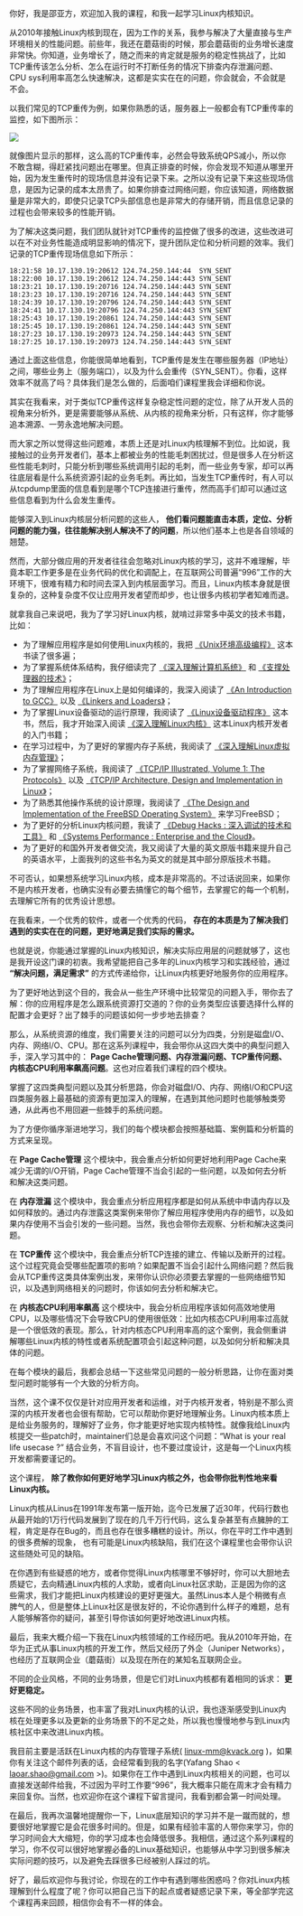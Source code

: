 你好，我是邵亚方，欢迎加入我的课程，和我一起学习Linux内核知识。

从2010年接触Linux内核到现在，因为工作的关系，我参与解决了大量直接与生产环境相关的性能问题。前些年，我还在蘑菇街的时候，那会蘑菇街的业务增长速度非常快。你知道，业务增长了，随之而来的肯定就是服务的稳定性挑战了，比如TCP重传该怎么分析、怎么在运⾏时不打断任务的情况下排查内存泄漏问题、CPU sys利⽤率⾼怎么快速解决，这都是实实在在的问题，你会就会，不会就是不会。

以我们常见的TCP重传为例，如果你熟悉的话，服务器上一般都会有TCP重传率的监控，如下图所示：

![](https://static001.geekbang.org/resource/image/ba/f6/baee41941867cd5d0ee36c8f67d389f6.jpg?wh=896*488)

就像图片显示的那样，这么高的TCP重传率，必然会导致系统QPS减小，所以你不敢含糊，得赶紧找问题出在哪里。但真正排查的时候，你会发现不知道从哪里开始，因为发生重传时的现场信息并没有记录下来。之所以没有记录下来这些现场信息，是因为记录的成本太昂贵了。如果你排查过网络问题，你应该知道，网络数据量是非常大的，即使只记录TCP头部信息也是非常大的存储开销，而且信息记录的过程也会带来较多的性能开销。

为了解决这类问题，我们团队就针对TCP重传的监控做了很多的改进，这些改进可以在不对业务性能造成明显影响的情况下，提升团队定位和分析问题的效率。我们记录的TCP重传现场信息如下所示：

```
18:21:58 10.17.130.19:20612 124.74.250.144:44  SYN_SENT
18:22:00 10.17.130.19:20612 124.74.250.144:443 SYN_SENT
18:23:21 10.17.130.19:20716 124.74.250.144:443 SYN_SENT
18:23:23 10.17.130.19:20716 124.74.250.144:443 SYN_SENT
18:24:39 10.17.130.19:20796 124.74.250.144:443 SYN_SENT
18:24:41 10.17.130.19:20796 124.74.250.144:443 SYN_SENT
18:25:43 10.17.130.19:20861 124.74.250.144:443 SYN_SENT
18:25:45 10.17.130.19:20861 124.74.250.144:443 SYN_SENT
18:27:23 10.17.130.19:20973 124.74.250.144:443 SYN_SENT
18:27:25 10.17.130.19:20973 124.74.250.144:443 SYN_SENT

```

通过上面这些信息，你能很简单地看到，TCP重传是发生在哪些服务器（IP地址）之间，哪些业务上（服务端口），以及为什么会重传（SYN\_SENT）。你看，这样效率不就高了吗？具体我们是怎么做的，后面咱们课程里我会详细和你说。

其实在我看来，对于类似TCP重传这样复杂稳定性问题的定位，除了从开发⼈员的视⻆来分析外，更是需要能够从系统、从内核的视⻆来分析，只有这样，你才能够追本溯源、一劳永逸地解决问题。

而大家之所以觉得这些问题难，本质上还是对Linux内核理解不到位。比如说，我接触过的业务开发者们，基本上都被业务的性能毛刺困扰过，但是很多人在分析这些性能毛刺时，只能分析到哪些系统调用引起的毛刺，而一些业务专家，却可以再往底层看是什么系统资源引起的业务毛刺。再比如，当发生TCP重传时，有人可以从tcpdump里面的信息看到是哪个TCP连接进行重传，然而高手们却可以通过这些信息看到为什么会发生重传。

能够深入到Linux内核层分析问题的这些人， **他们看问题能直击本质，定位、分析问题的能力强，往往能解决别人解决不了的问题**，所以他们基本上也是各自领域的翘楚。

然而，大部分做应用的开发者往往会忽略对Linux内核的学习，这并不难理解，毕竟本职工作更多是在业务代码的优化和调配上，在互联网公司普遍“996”工作的大环境下，很难有精力和时间去深入到内核层面学习。而且，Linux内核本身就是很复杂的，这种复杂度不仅让应用开发者望而却步，也让很多内核初学者知难而退。

就拿我自己来说吧，我为了学习好Linux内核，就啃过非常多中英文的技术书籍，比如：

- 为了理解应用程序是如何使用Linux内核的，我把 [《Unix环境高级编程》](https://book.douban.com/subject/25900403/) 这本书读了很多遍；
- 为了掌握系统体系结构，我仔细读完了 [《深入理解计算机系统》](https://book.douban.com/subject/26912767/) 和 [《支撑处理器的技术》](https://book.douban.com/subject/20271450/)；
- 为了理解应用程序在Linux上是如何编译的，我深入阅读了 [《An Introduction to GCC》](https://book.douban.com/subject/1787854/) 以及 [《Linkers and Loaders》](https://book.douban.com/subject/1436811/)；
- 为了掌握Linux设备驱动的运行原理，我阅读了 [《Linux设备驱动程序》](https://book.douban.com/subject/1723151/) 这本书，然后，我才开始深入阅读 [《深入理解Linux内核》](https://book.douban.com/subject/2287506/) 这本Linux内核开发者的入门书籍；
- 在学习过程中，为了更好的掌握内存子系统，我阅读了 [《深入理解Linux虚拟内存管理》](https://book.douban.com/subject/1865724/)；
- 为了掌握网络子系统，我阅读了 [《TCP/IP Illustrated, Volume 1: The Protocols》](https://book.douban.com/subject/1088054/) 以及 [《TCP/IP Architecture, Design and Implementation in Linux》](https://book.douban.com/subject/3397220/)；
- 为了熟悉其他操作系统的设计原理，我阅读了 [《The Design and Implementation of the FreeBSD Operating System》](https://book.douban.com/subject/1456525/) 来学习FreeBSD；
- 为了更好的分析Linux内核问题，我读了 [《Debug Hacks : 深入调试的技术和工具》](https://book.douban.com/subject/6799412/) 和 [《Systems Performance : Enterprise and the Cloud》](https://book.douban.com/subject/24840375/)。
- 为了更好的和国外开发者做交流，我又阅读了大量的英文原版书籍来提升自己的英语水平，上面我列的这些书名为英文的就是其中部分原版技术书籍。

不可否认，如果想系统学习Linux内核，成本是非常高的。不过话说回来，如果你不是内核开发者，也确实没有必要去搞懂它的每个细节，去掌握它的每一个机制，去理解它所有的优秀设计思想。

在我看来，一个优秀的软件，或者一个优秀的代码， **存在的本质是为了解决我们遇到的实实在在的问题，更好地满足我们实际的需求。**

也就是说，你能通过掌握的Linux内核知识，解决实际应用层的问题就够了，这也是我开设这门课的初衷。我希望能把自己多年的Linux内核学习和实践经验，通过 **“解决问题，满足需求”** 的方式传递给你，让Linux内核更好地服务你的应用程序。

为了更好地达到这个目的，我会从一些生产环境中比较常见的问题入手，带你去了解：你的应用程序是怎么跟系统资源打交道的？你的业务类型应该要选择什么样的配置才会更好？出了棘手的问题该如何一步步地去排查？

那么，从系统资源的维度，我们需要关注的问题可以分为四类，分别是磁盘I/O、内存、网络I/O、CPU。那在这系列课程中，我会带你从这四大类中的典型问题入手，深入学习其中的： **Page Cache管理问题、内存泄漏问题、TCP重传问题、内核态CPU利用率飙高问题**。这也对应着我们课程的四个模块。

掌握了这四类典型问题以及其分析思路，你会对磁盘I/O、内存、网络I/O和CPU这四类服务器上最基础的资源有更加深入的理解，在遇到其他问题时也能够触类旁通，从此再也不用回避一些棘手的系统问题。

为了方便你循序渐进地学习，我们的每个模块都会按照基础篇、案例篇和分析篇的方式来呈现。

在 **Page Cache管理** 这个模块中，我会重点分析如何更好地利用Page Cache来减少无谓的I/O开销，Page Cache管理不当会引起的一些问题，以及如何去分析和解决这类问题。

在 **内存泄漏** 这个模块中，我会重点分析应用程序都是如何从系统中申请内存以及如何释放的。通过内存泄露这类案例来带你了解应用程序使用内存的细节，以及如果内存使用不当会引发的一些问题。当然，我也会带你去观察、分析和解决这类问题。

在 **TCP重传** 这个模块中，我会重点分析TCP连接的建立、传输以及断开的过程。这个过程究竟会受哪些配置项的影响？如果配置不当会引起什么网络问题？然后我会从TCP重传这类具体案例出发，来带你认识你必须要去掌握的一些网络细节知识，以及遇到网络相关的问题时，你该如何去分析和解决它。

在 **内核态CPU利用率飙高** 这个模块中，我会分析应用程序该如何高效地使用CPU，以及哪些情况下会导致CPU的使用很低效：比如内核态CPU利用率过高就是一个很低效的表现。那么，针对内核态CPU利用率高的这个案例，我会侧重讲解哪些Linux内核的特性或者系统配置项会引起这种问题，以及如何分析和解决具体的问题。

在每个模块的最后，我都会总结一下这些常见问题的一般分析思路，让你在面对类型问题时能够有一个大致的分析方向。

当然，这个课不仅仅是针对应用开发者和运维，对于内核开发者，特别是不那么资深的内核开发者也会很有帮助，它可以帮助你更好地理解业务。Linux内核本质上是给业务服务的，理解好了业务，你才能更好地实现内核特性。就像我给Linux内核提交一些patch时，maintainer们总是会喜欢问这个问题：“What is your real life usecase ?” 结合业务，不盲目设计，也不要过度设计，这是每一个Linux内核开发都需要谨记的。

这个课程， **除了教你如何更好地学习Linux内核之外，也会带你批判性地来看Linux内核。**

Linux内核从Linus在1991年发布第一版开始，迄今已发展了近30年，代码行数也从最开始的1万行代码发展到了现在的几千万行代码，这么复杂甚至有点臃肿的工程，肯定是存在Bug的，而且也存在很多糟糕的设计。所以，你在平时工作中遇到的很多费解的现象， 也有可能是Linux内核缺陷，我们在这个课程里也会带你认识这些随处可见的缺陷。

在你遇到有些疑惑的地方，或者你觉得Linux内核哪里不够好时，你可以大胆地去质疑它，去向精通Linux内核的人求助，或者向Linux社区求助，正是因为你的这些需求，我们才能把Linux内核建设的更好更强大。虽然Linus本人是个稍微有点脾气的人，但是整体上Linux社区是很友好的，不论你遇到什么样子的难题，总有人能够解答你的疑问，甚至引导你该如何更好地改进Linux内核。

最后，我来大概介绍一下我在Linux内核领域的工作经历吧。我从2010年开始，在华为正式从事Linux内核的开发工作，然后又经历了外企（Juniper Networks），也经历了互联网企业（蘑菇街）以及现在所在的某知名互联网企业。

不同的企业风格，不同的业务场景，但是它们对Linux内核都有着相同的诉求： **更好更稳定。**

这些不同的业务场景，也丰富了我对Linux内核的认识，我也逐渐感受到Linux内核在处理更多以及更新的业务场景下的不足之处，所以我也慢慢地参与到Linux内核社区中来改进Linux内核。

我目前主要是活跃在Linux内核的内存管理子系统( linux-mm@kvack.org )，如果你有关注这个邮件列表的话，会经常看到我的名字(Yafang Shao < laoar.shao@gmail.com >)。如果你在工作中遇到Linux内核相关的问题，也可以直接发送邮件给我，不过因为平时工作要“996”，我大概率只能在周末才会有精力来回复你。当然，也欢迎你在这个课程下留言提问，我看到都会第一时间处理。

在最后，我再次温馨地提醒你一下，Linux底层知识的学习并不是一蹴而就的，想要很好地掌握它是会花很多时间的。但是，如果有经验丰富的人带你来学习，你的学习时间会大大缩短，你的学习成本也会降低很多。我相信，通过这个系列课程的学习，你不仅可以很好地掌握必备的Linux基础知识，也能够从中学习到很多解决实际问题的技巧，以及避免去踩很多已经被别人踩过的坑。

好了，最后欢迎你与我讨论，你现在的工作中有遇到哪些困惑吗？你对Linux内核理解到什么程度了呢？你可以把自己当下的起点或者疑惑记录下来，等全部学完这个课程再来回顾，相信你会有不一样的体会。